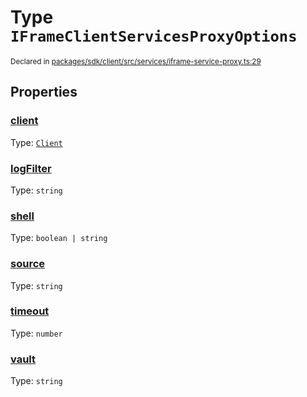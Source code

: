 # Type `IFrameClientServicesProxyOptions`
<sub>Declared in [packages/sdk/client/src/services/iframe-service-proxy.ts:29](https://github.com/dxos/dxos/blob/7194736719/packages/sdk/client/src/services/iframe-service-proxy.ts#L29)</sub>




## Properties
### [client](https://github.com/dxos/dxos/blob/7194736719/packages/sdk/client/src/services/iframe-service-proxy.ts#L31)
Type: <code>[Client](/api/@dxos/client/classes/Client)</code>




### [logFilter](https://github.com/dxos/dxos/blob/7194736719/packages/sdk/client/src/services/iframe-service-proxy.ts#L35)
Type: <code>string</code>




### [shell](https://github.com/dxos/dxos/blob/7194736719/packages/sdk/client/src/services/iframe-service-proxy.ts#L32)
Type: <code>boolean | string</code>




### [source](https://github.com/dxos/dxos/blob/7194736719/packages/sdk/client/src/services/iframe-service-proxy.ts#L30)
Type: <code>string</code>




### [timeout](https://github.com/dxos/dxos/blob/7194736719/packages/sdk/client/src/services/iframe-service-proxy.ts#L34)
Type: <code>number</code>




### [vault](https://github.com/dxos/dxos/blob/7194736719/packages/sdk/client/src/services/iframe-service-proxy.ts#L33)
Type: <code>string</code>





